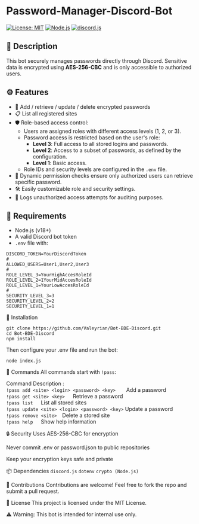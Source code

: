
# Password-Manager-Discord-Bot

[![License: MIT](https://img.shields.io/badge/License-MIT-blue.svg)](LICENSE)
[![Node.js](https://img.shields.io/badge/Node.js-v18%2B-brightgreen)](https://nodejs.org/)
[![discord.js](https://img.shields.io/badge/discord.js-v14%2B-blueviolet)](https://discord.js.org/)

## 📝 Description

This bot securely manages passwords directly through Discord. Sensitive data is encrypted using **AES-256-CBC** and is only accessible to authorized users.

## ⚙️ Features

- 🔐 Add / retrieve / update / delete encrypted passwords
- 📋 List all registered sites
- 🛡️ Role-based access control:
    - Users are assigned roles with different access levels (1, 2, or 3).
    - Password access is restricted based on the user's role:
        - **Level 3**: Full access to all stored logins and passwords.
        - **Level 2**: Access to a subset of passwords, as defined by the configuration.
        - **Level 1**: Basic access.
    - Role IDs and security levels are configured in the `.env` file.
- 🔑 Dynamic permission checks ensure only authorized users can retrieve  specific password.
- 🛠️ Easily customizable role and security settings.
- 📜 Logs unauthorized access attempts for auditing purposes.

## 🧰 Requirements

- Node.js (v18+)
- A valid Discord bot token
- `.env` file with:

```env
DISCORD_TOKEN=YourDiscordToken
#
ALLOWED_USERS=User1,User2,User3
#
ROLE_LEVEL_3=YourHighAccesRoleId
ROLE_LEVEL_2=1YourMidAccesRoleId
ROLE_LEVEL_1=YourLowAccesRoleId
#
SECURITY_LEVEL_3=3
SECURITY_LEVEL_2=2
SECURITY_LEVEL_1=1
```
🚀 Installation
```
git clone https://github.com/Valeyrian/Bot-BDE-Discord.git
cd Bot-BDE-Discord
npm install
```
Then configure your .env file and run the bot:

```
node index.js
```
💬 Commands
All commands start with ```!pass```:

Command	Description :     
```!pass add <site> <login> <password> <key>	```Add a password  
```!pass get <site> <key>	```Retrieve a password  
```!pass list	```List all stored sites  
```!pass update <site> <login> <password> <key>```	Update a password  
```!pass remove <site>	```Delete a stored site  
```!pass help	```Show help information  


🔒 Security
Uses AES-256-CBC for encryption

Never commit .env or password.json to public repositories

Keep your encryption keys safe and private

📦 Dependencies
```discord.js```
```dotenv```
```crypto (Node.js)```

🤝 Contributions
Contributions are welcome! Feel free to fork the repo and submit a pull request.

📜 License
This project is licensed under the MIT License.

⚠️ Warning: This bot is intended for internal use only.

